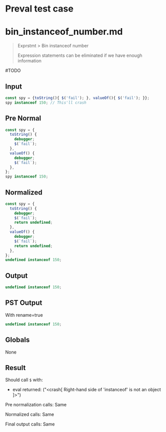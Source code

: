 # Preval test case

# bin_instanceof_number.md

> Exprstmt > Bin instanceof number
>
> Expression statements can be eliminated if we have enough information

#TODO

## Input

`````js filename=intro
const spy = {toString(){ $('fail'); }, valueOf(){ $('fail'); }};
spy instanceof 150; // This'll crash
`````

## Pre Normal

`````js filename=intro
const spy = {
  toString() {
    debugger;
    $(`fail`);
  },
  valueOf() {
    debugger;
    $(`fail`);
  },
};
spy instanceof 150;
`````

## Normalized

`````js filename=intro
const spy = {
  toString() {
    debugger;
    $(`fail`);
    return undefined;
  },
  valueOf() {
    debugger;
    $(`fail`);
    return undefined;
  },
};
undefined instanceof 150;
`````

## Output

`````js filename=intro
undefined instanceof 150;
`````

## PST Output

With rename=true

`````js filename=intro
undefined instanceof 150;
`````

## Globals

None

## Result

Should call `$` with:
 - eval returned: ("<crash[ Right-hand side of 'instanceof' is not an object ]>")

Pre normalization calls: Same

Normalized calls: Same

Final output calls: Same

